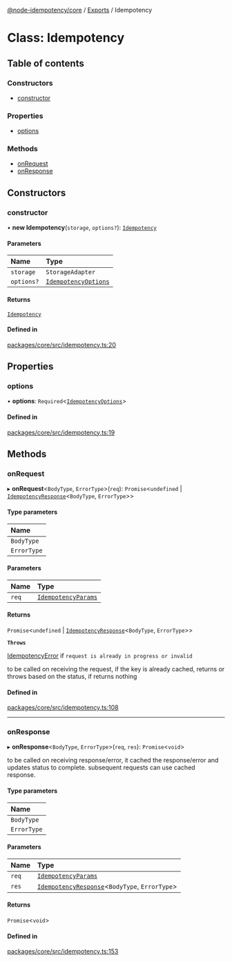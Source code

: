[@node-idempotency/core](../README.md) / [Exports](../modules.md) / Idempotency

# Class: Idempotency

## Table of contents

### Constructors

- [constructor](Idempotency.md#constructor)

### Properties

- [options](Idempotency.md#options)

### Methods

- [onRequest](Idempotency.md#onrequest)
- [onResponse](Idempotency.md#onresponse)

## Constructors

### constructor

• **new Idempotency**(`storage`, `options?`): [`Idempotency`](Idempotency.md)

#### Parameters

| Name       | Type                                                        |
| :--------- | :---------------------------------------------------------- |
| `storage`  | `StorageAdapter`                                            |
| `options?` | [`IdempotencyOptions`](../interfaces/IdempotencyOptions.md) |

#### Returns

[`Idempotency`](Idempotency.md)

#### Defined in

[packages/core/src/idempotency.ts:20](https://github.com/mahendraHegde/idempotent-http/blob/addd6b0/packages/core/src/idempotency.ts#L20)

## Properties

### options

• **options**: `Required`\<[`IdempotencyOptions`](../interfaces/IdempotencyOptions.md)\>

#### Defined in

[packages/core/src/idempotency.ts:19](https://github.com/mahendraHegde/idempotent-http/blob/addd6b0/packages/core/src/idempotency.ts#L19)

## Methods

### onRequest

▸ **onRequest**\<`BodyType`, `ErrorType`\>(`req`): `Promise`\<`undefined` \| [`IdempotencyResponse`](../interfaces/IdempotencyResponse.md)\<`BodyType`, `ErrorType`\>\>

#### Type parameters

| Name        |
| :---------- |
| `BodyType`  |
| `ErrorType` |

#### Parameters

| Name  | Type                                                      |
| :---- | :-------------------------------------------------------- |
| `req` | [`IdempotencyParams`](../interfaces/IdempotencyParams.md) |

#### Returns

`Promise`\<`undefined` \| [`IdempotencyResponse`](../interfaces/IdempotencyResponse.md)\<`BodyType`, `ErrorType`\>\>

**`Throws`**

[IdempotencyError](IdempotencyError.md) if `request is already in progress or invalid`

to be called on receiving the request, if the key is already cached, returns or throws based on the status, if returns nothing

#### Defined in

[packages/core/src/idempotency.ts:108](https://github.com/mahendraHegde/idempotent-http/blob/addd6b0/packages/core/src/idempotency.ts#L108)

---

### onResponse

▸ **onResponse**\<`BodyType`, `ErrorType`\>(`req`, `res`): `Promise`\<`void`\>

to be called on receiving response/error, it cached the response/error and updates status to complete.
subsequent requests can use cached response.

#### Type parameters

| Name        |
| :---------- |
| `BodyType`  |
| `ErrorType` |

#### Parameters

| Name  | Type                                                                                     |
| :---- | :--------------------------------------------------------------------------------------- |
| `req` | [`IdempotencyParams`](../interfaces/IdempotencyParams.md)                                |
| `res` | [`IdempotencyResponse`](../interfaces/IdempotencyResponse.md)\<`BodyType`, `ErrorType`\> |

#### Returns

`Promise`\<`void`\>

#### Defined in

[packages/core/src/idempotency.ts:153](https://github.com/mahendraHegde/idempotent-http/blob/addd6b0/packages/core/src/idempotency.ts#L153)
